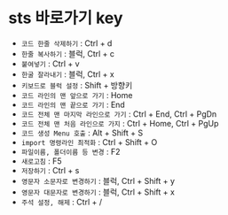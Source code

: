 # sts 바로가기 key
- `코드 한줄 삭제하기` : Ctrl + d
- `한줄 복사하기` : 블럭, Ctrl + c
- `붙여넣기` : Ctrl + v
- `한굴 잘라내기` : 블럭, Ctrl + x
- `키보드로 블럭 설정` : Shift + 방향키
- `코드 라인의 맨 앞으로 가기` : Home
- `코드 라인의 맨 끝으로 가기` : End
- `코드 전체 맨 마지막 라인으로 가기` : Ctrl + End, Ctrl + PgDn
- `코드 전체 맨 처음 라인으로 가지` : Ctrl + Home, Ctrl + PgUp
- `코드 생성 Menu 호출` : Alt + Shift + S
- `import 명령라인 최적화` : Ctrl + Shift + O
- `파일이름, 폴더이름 등 변경` : F2
- `새로고침` : F5
- `저장하기` : Ctrl + s
- `영문자 소문자로 변경하기` : 블럭, Ctrl + Shift + y
- `영문자 대문자로 변경하기` : 블럭, Ctrl + Shift + x
- `주석 설정, 해제` : Ctrl + /

